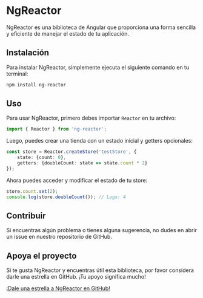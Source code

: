 # NgReactor

NgReactor es una biblioteca de Angular que proporciona una forma sencilla y eficiente de manejar el estado de tu aplicación.

## Instalación

Para instalar NgReactor, simplemente ejecuta el siguiente comando en tu terminal:

```bash
npm install ng-reactor
```

## Uso

Para usar NgReactor, primero debes importar `Reactor` en tu archivo:

```typescript
import { Reactor } from 'ng-reactor';
```

Luego, puedes crear una tienda con un estado inicial y getters opcionales:

```typescript
const store = Reactor.createStore('testStore', {
    state: {count: 0},
    getters: {doubleCount: state => state.count * 2}
});
```

Ahora puedes acceder y modificar el estado de tu store:

```typescript
store.count.set(2);
console.log(store.doubleCount()); // Logs: 4
```

## Contribuir

Si encuentras algún problema o tienes alguna sugerencia, no dudes en abrir un issue en nuestro repositorio de GitHub.

## Apoya el proyecto

Si te gusta NgReactor y encuentras útil esta biblioteca, por favor considera darle una estrella en GitHub. ¡Tu apoyo significa mucho!

[¡Dale una estrella a NgReactor en GitHub!](https://github.com/vmorenoz/ng-reactor)

